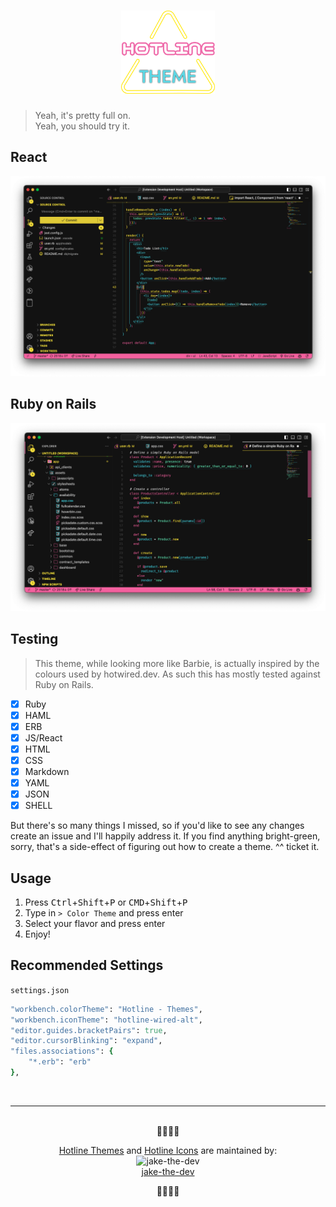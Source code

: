 <h1 align="center">
  <img src="https://github.com/jake-the-dev/hotline---themes/blob/main/icon.png" alt="Hotline Themes Logo" width="150">
</h1>

> Yeah, it's pretty full on.  
> Yeah, you should try it. 

## React
![Screenshot](https://github.com/jake-the-dev/hotline---themes/blob/main/React.png)

## Ruby on Rails
![Screenshot](https://github.com/jake-the-dev/hotline---themes/blob/main/Ruby.png)

## Testing

> This theme, while looking more like Barbie, is actually inspired by the colours used by hotwired.dev. As such this has mostly tested against Ruby on Rails.

- [x] Ruby
- [x] HAML 
- [x] ERB
- [x] JS/React
- [x] HTML
- [x] CSS
- [x] Markdown
- [x] YAML
- [x] JSON
- [x] SHELL

But there's so many things I missed, so if you'd like to see any changes create an issue and I'll happily address it.
If you find anything bright-green, sorry, that's a side-effect of figuring out how to create a theme. ^^ ticket it. 

## Usage

1. Press <kbd>Ctrl</kbd>+<kbd>Shift</kbd>+<kbd>P</kbd> or <kbd>CMD</kbd>+<kbd>Shift</kbd>+<kbd>P</kbd>
2. Type in `> Color Theme` and press enter
3. Select your flavor and press enter
4. Enjoy!

## Recommended Settings

`settings.json`
```Ruby
"workbench.colorTheme": "Hotline - Themes",
"workbench.iconTheme": "hotline-wired-alt",
"editor.guides.bracketPairs": true,
"editor.cursorBlinking": "expand",
"files.associations": {
    "*.erb": "erb"
},
```

<br>
<hr>
<br>

<div align="center">
  💛🩷🩵🖤
</div>

<p align="center">
  <a href="https://marketplace.visualstudio.com/items?itemName=jake-the-dev.hotline---themes">Hotline Themes</a> and <a href="https://marketplace.visualstudio.com/items?itemName=jake-the-dev.hotline---icons">Hotline Icons</a> are maintained by:
  <br>
  <img src="https://avatars.githubusercontent.com/u/12745493?v=4" alt="jake-the-dev" width="50" height="50">
  <br>
  <a href="https://github.com/jake-the-dev">jake-the-dev</a>
</p>

<p align="center">
  💛🩷🩵🖤
</p>
